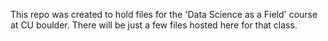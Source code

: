 This repo was created to hold files for the 'Data Science as a Field' course at CU boulder. 
There will be just a few files hosted here for that class.
